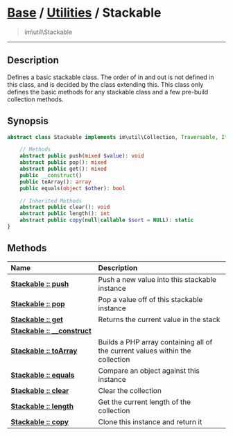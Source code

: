 # [Base](base.md) / [Utilities](util.md) / Stackable
 > im\util\Stackable
____

## Description
Defines a basic stackable class.
The order of in and out is not defined in this class,
and is decided by the class extending this. This class only
defines the basic methods for any stackable class and a few
pre-build collection methods.

## Synopsis
```php
abstract class Stackable implements im\util\Collection, Traversable, IteratorAggregate {

    // Methods
    abstract public push(mixed $value): void
    abstract public pop(): mixed
    abstract public get(): mixed
    public __construct()
    public toArray(): array
    public equals(object $other): bool

    // Inherited Methods
    abstract public clear(): void
    abstract public length(): int
    abstract public copy(null|callable $sort = NULL): static
}
```

## Methods
| Name | Description |
| :--- | :---------- |
| [__Stackable&nbsp;::&nbsp;push__](util-Stackable-push.md) | Push a new value into this stackable instance |
| [__Stackable&nbsp;::&nbsp;pop__](util-Stackable-pop.md) | Pop a value off of this stackable instance |
| [__Stackable&nbsp;::&nbsp;get__](util-Stackable-get.md) | Returns the current value in the stack |
| [__Stackable&nbsp;::&nbsp;\_\_construct__](util-Stackable-__construct.md) |  |
| [__Stackable&nbsp;::&nbsp;toArray__](util-Stackable-toArray.md) | Builds a PHP array containing all of the current values within the collection |
| [__Stackable&nbsp;::&nbsp;equals__](util-Stackable-equals.md) | Compare an object against this instance |
| [__Stackable&nbsp;::&nbsp;clear__](util-Stackable-clear.md) | Clear the collection |
| [__Stackable&nbsp;::&nbsp;length__](util-Stackable-length.md) | Get the current length of the collection |
| [__Stackable&nbsp;::&nbsp;copy__](util-Stackable-copy.md) | Clone this instance and return it |
